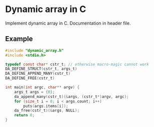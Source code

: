 # Dynamic array in C

Implement dynamic array in C. Documentation in header file.

## Example

``` c
#include "dynamic_array.h"
#include <stdio.h>

typedef const char* cstr_t; // otherwise macro-magic cannot work
DA_DEFINE_STRUCT(cstr_t, args_t)
DA_DEFINE_APPEND_MANY(cstr_t)
DA_DEFINE_FREE(cstr_t)

int main(int argc, char** argv) {
    args_t args = {0};
    da_append_many(cstr_t)(&args, (cstr_t*)argv, argc);
    for (size_t i = 0; i < args.count; i++)
        puts(args.items[i]);
    da_free(cstr_t)(&args, NULL);
    return 0;
}
```